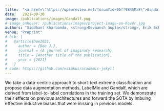 ```yaml
---
title:  "<a href=\"https://openreview.net/forum?id=05ff9BRSMzE\">Gandalf : Data Augmentation is all you need for Extreme Classification</a>"
date:   2021-09-30
image: /publications/images/Gandalf.png
# image_onhover: /publications/images/project-image-on-hover.jpg
authors: "Siddhant Kharbanda, <strong>Devaansh Gupta</strong>, Erik Schultheis, Atmadeep Banerjee, Vikas Verma, Rohit Babbar"
venue: "Preprint"
# bib: |
#   @article{Doe2021,
#     author = {Doe J.},
#     journal = {A journal of imaginary research},
#     title = {Another title of the publication},
#     year = {2021}
#   }
# code: https://github.com/vsimkus/academic-jekyll
---
```

We take a data-centric approach to short-text extreme classification and propose data augmentation methods, LabelMix and Gandalf, which are derived from label-to-label correlations in the training set. We demonstrate their effects on previous architectures and forward the SOTA by imbuing effective inductive biases that were missing in previous models.
